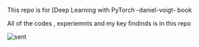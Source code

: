 This repo is for [Deep Learning with PyTorch -daniel-voigt- book 

All of the codes , experiemnts  and my key findinds is in this repo 
  

![sent](https://github.com/user-attachments/assets/af2a5482-e277-400c-9d53-c774042cb787)
